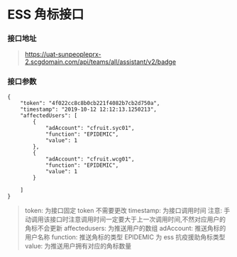 # ESS 角标接口

### 接口地址

> https://uat-sunpeopleprx-2.scgdomain.com/api/teams/all/assistant/v2/badge

### 接口参数

```
{
    "token": "4f022cc8c8b0cb221f4082b7cb2d750a",
    "timestamp": "2019-10-12 12:12:13.1250213",
    "affectedUsers": [
        {
            "adAccount": "cfruit.syc01",
            "function": "EPIDEMIC",
            "value": 1
        },
        {
            "adAccount": "cfruit.wcg01",
            "function": "EPIDEMIC",
            "value": 1
        }
       
    ]
}

```

> token: 为接口固定 token 不需要更改
> timestamp: 为接口调用时间 注意: 手动调用该接口时注意调用时间一定要大于上一次调用时间,不然对应用户的角标不会更新
> affectedusers: 为推送用户的数组
> adAccount: 推送角标的用户名称
> function: 推送角标的类型 EPIDEMIC 为 ess 抗疫援助角标类型
> value: 为推送用户拥有对应的角标数量
